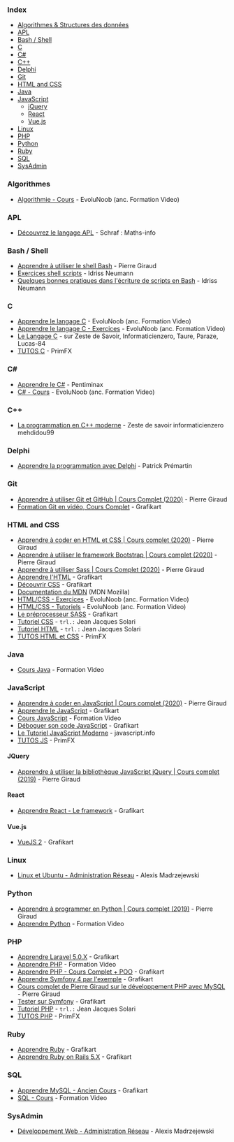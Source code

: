 ### Index

* [Algorithmes & Structures des données](#algorithmes)
* [APL](#apl)
* [Bash / Shell](#bash--shell)
* [C](#c)
* [C#](#csharp)
* [C++](#cpp)
* [Delphi](#delphi)
* [Git](#git)
* [HTML and CSS](#html-and-css)
* [Java](#java)
* [JavaScript](#javascript)
    * [jQuery](#jquery)
    * [React](#react)
    * [Vue.js](#vuejs)
* [Linux](#linux)
* [PHP](#php)
* [Python](#python)
* [Ruby](#ruby)
* [SQL](#sql)
* [SysAdmin](#sysadmin)


### Algorithmes

* [Algorithmie - Cours](https://www.youtube.com/playlist?list=PLrSOXFDHBtfE0AkOm795c2qpLQJNiEBbZ) - EvoluNoob (anc. Formation Video)


### APL

* [Découvrez le langage APL](https://www.youtube.com/playlist?list=PLIz4PfDd5D29oOW61VkB4MHxGurtSCmhh) - Schraf : Maths-info


### Bash / Shell

* [Apprendre à utiliser le shell Bash](https://www.pierre-giraud.com/shell-bash/) - Pierre Giraud
* [Exercices shell scripts](https://ineumann.developpez.com/tutoriels/linux/exercices-shell/) - Idriss Neumann
* [Quelques bonnes pratiques dans l'écriture de scripts en Bash](https://ineumann.developpez.com/tutoriels/linux/bash-bonnes-pratiques/) - Idriss Neumann


### C

* [Apprendre le langage C](https://www.youtube.com/playlist?list=PLrSOXFDHBtfEh6PCE39HERGgbbaIHhy4j) - EvoluNoob (anc. Formation Video)
* [Apprendre le langage C - Exercices](https://www.youtube.com/playlist?list=PLrSOXFDHBtfF6lXQpJ4hBha76DsQufiEQ) - EvoluNoob (anc. Formation Video)
* [Le Langage C](https://zestedesavoir.com/tutoriels/755/le-langage-c-1/) - sur Zeste de Savoir, Informaticienzero, Taure, Paraze, Lucas-84
* [TUTOS C](https://www.youtube.com/playlist?list=PLEagTQfI6nPOWS4JPnxW5pRVgeyLuS5oC) - PrimFX


### <a id="csharp"></a>C\#

* [Apprendre le C#](https://www.youtube.com/playlist?list=PLkHw7J3J2iapWFUnQmVzsRCU5YxaAWHSY) - Pentiminax
* [C# - Cours](https://www.youtube.com/playlist?list=PLrSOXFDHBtfGBHAMEg9Om9nF_7R7h5mO7) - EvoluNoob (anc. Formation Video)


### <a id="cpp"></a>C++

* [La programmation en C++ moderne](https://zestedesavoir.com/tutoriels/822/la-programmation-en-c-moderne/) - Zeste de savoir informaticienzero mehdidou99


### Delphi

* [Apprendre la programmation avec Delphi](https://apprendre-delphi.fr/apprendre-la-programmation-avec-delphi-2020.php) - Patrick Prémartin


### Git

* [Apprendre à utiliser Git et GitHub \| Cours Complet (2020)](https://www.pierre-giraud.com/git-github-apprendre-cours/) - Pierre Giraud
* [Formation Git en vidéo, Cours Complet](https://www.youtube.com/playlist?list=PLjwdMgw5TTLXuY5i7RW0QqGdW0NZntqiP) - Grafikart


### HTML and CSS

* [Apprendre à coder en HTML et CSS \| Cours complet (2020)](https://www.pierre-giraud.com/html-css-apprendre-coder-cours/) - Pierre Giraud
* [Apprendre à utiliser le framework Bootstrap \| Cours complet (2020)](https://www.pierre-giraud.com/bootstrap-apprendre-cours/) - Pierre Giraud
* [Apprendre à utiliser Sass \| Cours Complet (2020)](https://www.pierre-giraud.com/sass-apprendre-cours-complet/) - Pierre Giraud
* [Apprendre l'HTML](https://www.youtube.com/playlist?list=PLjwdMgw5TTLUeixVGPNl1uZNeJy4UY6qX) - Grafikart
* [Découvrir CSS](https://www.youtube.com/playlist?list=PLjwdMgw5TTLVjTZQocrMwKicV5wsZlRpj) - Grafikart
* [Documentation du MDN](https://developer.mozilla.org/fr/) (MDN Mozilla)
* [HTML/CSS - Exercices](https://www.youtube.com/playlist?list=PLrSOXFDHBtfHEFVqv0pjGkPHv6PhWZQBb) - EvoluNoob (anc. Formation Video)
* [HTML/CSS - Tutoriels](https://www.youtube.com/playlist?list=PLrSOXFDHBtfG1_4HrfPttdwF8aLpgdsRL) - EvoluNoob (anc. Formation Video)
* [Le préprocesseur SASS](https://www.youtube.com/playlist?list=PLjwdMgw5TTLWVp8WUGheSrGnmEWIMk9H6) - Grafikart
* [Tutoriel CSS](http://fr.html.net/tutorials/css/) - `trl.:` Jean Jacques Solari
* [Tutoriel HTML](http://fr.html.net/tutorials/html/) - `trl.:` Jean Jacques Solari
* [TUTOS HTML et CSS](https://www.youtube.com/playlist?list=PLEagTQfI6nPObScwsDmTCbLuZXRYfiUM-) - PrimFX


### Java

* [Cours Java](https://www.youtube.com/playlist?list=PLrSOXFDHBtfHkq8dd3BbSaopVgRSYtgPv) - Formation Video


### JavaScript

* [Apprendre à coder en JavaScript \| Cours complet (2020)](https://www.pierre-giraud.com/javascript-apprendre-coder-cours/) - Pierre Giraud
* [Apprendre le JavaScript](https://www.youtube.com/playlist?list=PLjwdMgw5TTLVzD9Jq_WBd1crqDwXRn4cw) - Grafikart
* [Cours JavaScript](https://www.youtube.com/playlist?list=PLrSOXFDHBtfGxf_PtXLu_OrjFKt4_dqB_) - Formation Video
* [Déboguer son code JavaScript](https://www.youtube.com/playlist?list=PLjwdMgw5TTLWWXgsHpfCLHJ1Oq4YnE08e) - Grafikart
* [Le Tutoriel JavaScript Moderne](https://fr.javascript.info) - javascript.info
* [TUTOS JS](https://www.youtube.com/playlist?list=PLEagTQfI6nPPVSKoYo2p8Cf8eijcyz5t9) - PrimFX


#### JQuery

* [Apprendre à utiliser la bibliothèque JavaScript jQuery \| Cours complet (2019)](https://www.pierre-giraud.com/jquery-apprendre-cours/) - Pierre Giraud


#### React

* [Apprendre React - Le framework](https://www.youtube.com/playlist?list=PLjwdMgw5TTLWom67YfZuha-1iYzIirwJR) - Grafikart


#### Vue.js

* [VueJS 2](https://www.youtube.com/playlist?list=PLjwdMgw5TTLW-mAtlR46VajrKs4dep3y0) - Grafikart


### Linux

* [Linux et Ubuntu - Administration Réseau](https://www.tutoriels-video.fr/category/ubuntu/) - Alexis Madrzejewski


### Python

* [Apprendre à programmer en Python \| Cours complet (2019)](https://www.pierre-giraud.com/python-apprendre-programmer-cours/) - Pierre Giraud
* [Apprendre Python](https://www.youtube.com/playlist?list=PLrSOXFDHBtfHg8fWBd7sKPxEmahwyVBkC) - Formation Video


### PHP

* [Apprendre Laravel 5.0.X](https://www.youtube.com/playlist?list=PLjwdMgw5TTLUCpXVEehCHs99N7IWByS3i) - Grafikart
* [Apprendre PHP](https://www.youtube.com/playlist?list=PLrSOXFDHBtfFuZttC17M-jNpKnzUL5Adc) - Formation Video
* [Apprendre PHP - Cours Complet + POO](https://www.youtube.com/playlist?list=PLjwdMgw5TTLVDv-ceONHM_C19dPW1MAMD) - Grafikart
* [Apprendre Symfony 4 par l'exemple](https://www.youtube.com/playlist?list=PLjwdMgw5TTLX7wmorGgfrqI9TcA8nMb29) - Grafikart
* [Cours complet de Pierre Giraud sur le développement PHP avec MySQL](https://www.pierre-giraud.com/php-mysql-apprendre-coder-cours/) - Pierre Giraud
* [Tester sur Symfony](https://www.youtube.com/playlist?list=PLjwdMgw5TTLWtWmdMzPaoc45Iztu7tVQ8) - Grafikart
* [Tutoriel PHP](http://fr.html.net/tutorials/php/) - `trl.:` Jean Jacques Solari
* [TUTOS PHP](https://www.youtube.com/playlist?list=PLEagTQfI6nPN2sdrLWhX_hO1pMOmC9JGU) - PrimFX


### Ruby

* [Apprendre Ruby](https://www.youtube.com/playlist?list=PLjwdMgw5TTLVVJHvstDYgqTCao-e-BgA8) - Grafikart
* [Apprendre Ruby on Rails 5.X](https://www.youtube.com/playlist?list=PLjwdMgw5TTLWfI1B2Wv2WPgR9iOyw12zi) - Grafikart


### SQL

* [Apprendre MySQL - Ancien Cours](https://www.youtube.com/playlist?list=PLjwdMgw5TTLUJLpzUYGBK7K5-hPgZA7zo) - Grafikart
* [SQL - Cours](https://www.youtube.com/playlist?list=PLrSOXFDHBtfGl66sXijiN8SU9YJaM_EQg) - Formation Video


### SysAdmin

* [Développement Web - Administration Réseau](https://www.tutoriels-video.fr/category/webdev/) - Alexis Madrzejewski
